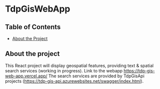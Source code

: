 # TdpGisWebApp


## Table of Contents
* [About the Project](#about-the-project)

  
## About the project
This React project will display geospatial features, providing text & spatial search services (working in progress). Link to the webapp https://tdp-gis-web-app.vercel.app/
The search services are provided by TdpGisApi projects (https://tdp-gis-api.azurewebsites.net/swagger/index.html).

